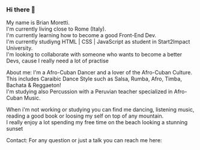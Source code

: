 ### Hi there 👋

My name is Brian Moretti.  
I'm currently living close to Rome (Italy).  
I'm currently learning how to become a good Front-End Dev.  
I'm currently studiyng HTML | CSS | JavaScript as student in Start2Impact University.  
I'm looking to collaborate with someone who wants to become a better Devs, cause I really need a lot of practise

About me:
I'm a Afro-Cuban Dancer and a lover of the Afro-Cuban Culture.   
This includes Caraibic Dance Style such as Salsa, Rumba, Afro, Timba, Bachata & Reggaeton!  
I'm studying also Percussion with a Peruvian teacher specialized in Afro-Cuban Music.

When i'm not working or studying you can find me dancing, listening music, reading a good book or loosing my self on top of any mountain.  
I really enjoy a lot spending my free time on the beach looking a stunning sunset

Contact:
For any question or just a talk you can reach me here:

<!--
**brian-moretti/brian-moretti** is a ✨ _special_ ✨ repository because its `README.md` (this file) appears on your GitHub profile.

Here are some ideas to get you started:

- 🔭 I’m currently working on ...
- 🌱 I’m currently learning ...
- 👯 I’m looking to collaborate on ...
- 🤔 I’m looking for help with ...
- 💬 Ask me about ...
- 📫 How to reach me: ...
- 😄 Pronouns: ...
- ⚡ Fun fact: ...
-->
